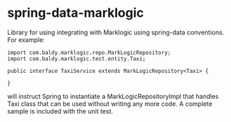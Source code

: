 # spring-data-marklogic

Library for using integrating with Marklogic using spring-data conventions. For example: 

```
import com.baldy.marklogic.repo.MarkLogicRepository;
import com.baldy.marklogic.test.entity.Taxi;

public interface TaxiService extends MarkLogicRepository<Taxi> {

}
```

will instruct Spring to instantiate a MarkLogicRepositoryImpl that handles Taxi class that can be used without writing any more code. A complete sample is included with the unit test.
